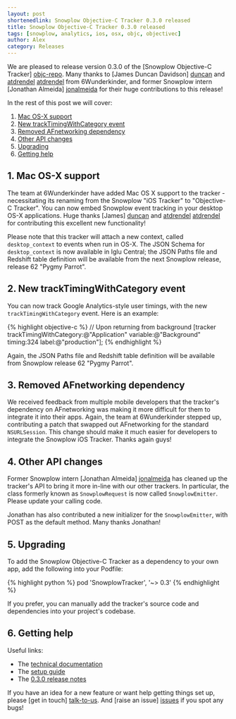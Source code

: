 ```yaml
---
layout: post
shortenedlink: Snowplow Objective-C Tracker 0.3.0 released
title: Snowplow Objective-C Tracker 0.3.0 released
tags: [snowplow, analytics, ios, osx, objc, objectivec]
author: Alex
category: Releases
---
```


We are pleased to release version 0.3.0 of the [Snowplow Objective-C Tracker] [objc-repo]. Many thanks to [James Duncan Davidson] [duncan] and [atdrendel] [atdrendel] from 6Wunderkinder, and former Snowplow intern [Jonathan Almeida] [jonalmeida] for their huge contributions to this release!

In the rest of this post we will cover:

1. [Mac OS-X support](/blog/2015/02/15/snowplow-objective-c-tracker-0.3.0-released/#osxs)
3. [New trackTimingWithCategory event](/blog/2015/02/15/snowplow-objective-c-tracker-0.3.0-released/#timing)
3. [Removed AFnetworking dependency](/blog/2015/02/15/snowplow-objective-c-tracker-0.3.0-released/#nsurl)
4. [Other API changes](/blog/2015/02/15/snowplow-objective-c-tracker-0.3.0-released/#api)
5. [Upgrading](/blog/2015/02/15/snowplow-objective-c-tracker-0.3.0-released/#upgrading)
6. [Getting help](/blog/2015/02/15/snowplow-objective-c-tracker-0.3.0-released/#help)

<!--more-->

<h2><a name="osx">1. Mac OS-X support</a></h2>

The team at 6Wunderkinder have added Mac OS X support to the tracker - necessitating its renaming from the Snowplow "iOS Tracker" to "Objective-C Tracker". You can now embed Snowplow event tracking in your desktop OS-X applications. Huge thanks [James] [duncan] and [atdrendel] [atdrendel] for contributing this excellent new functionality!

Please note that this tracker will attach a new context, called `desktop_context` to events when run in OS-X. The JSON Schema for `desktop_context` is now available in Iglu Central; the JSON Paths file and Redshift table definition will be available from the next Snowplow release, release 62 "Pygmy Parrot".

<h2><a name="timing">2. New trackTimingWithCategory event</a></h2>

You can now track Google Analytics-style user timings, with the new `trackTimingWithCategory` event. Here is an example:

{% highlight objective-c %}
// Upon returning from background
[tracker trackTimingWithCategory:@"Application"
                        variable:@"Background"
                          timing:324
                           label:@"production"];
{% endhighlight %}

Again, the JSON Paths file and Redshift table definition will be available from Snowplow release 62 "Pygmy Parrot".

<h2><a name="nsurl">3. Removed AFnetworking dependency</a></h2>

We received feedback from multiple mobile developers that the tracker's dependency on AFnetworking was making it more difficult for them to integrate it into their apps. Again, the team at 6Wunderkinder stepped up, contributing a patch that swapped out AFnetworking for the standard `NSURLSession`. This change should make it much easier for developers to integrate the Snowplow iOS Tracker. Thanks again guys!

<h2><a name="api">4. Other API changes</a></h2>

Former Snowplow intern [Jonathan Almeida] [jonalmeida] has cleaned up the tracker's API to bring it more in-line with our other trackers. In particular, the class formerly known as `SnowplowRequest` is now called `SnowplowEmitter`. Please update your calling code.

Jonathan has also contributed a new initializer for the `SnowplowEmitter`, with POST as the default method. Many thanks Jonathan!

<h2><a name="upgrading">5. Upgrading</a></h2>

To add the Snowplow Objective-C Tracker as a dependency to your own app, add the following into your Podfile:

{% highlight python %}
pod 'SnowplowTracker', '~> 0.3'
{% endhighlight %}

If you prefer, you can manually add the tracker's source code and dependencies into your project's codebase.

<h2><a name="help">6. Getting help</a></h2>

Useful links:

* The [technical documentation][tech-docs]
* The [setup guide][setup-guide]
* The [0.3.0 release notes][tracker-030]

If you have an idea for a new feature or want help getting things set up, please [get in touch] [talk-to-us]. And [raise an issue] [issues] if you spot any bugs!

[objc-repo]: https://github.com/snowplow/snowplow-objc-tracker
[duncan]: https://github.com/duncan
[atdrendel]: https://github.com/atdrendel
[jonalmeida]: https://github.com/jonalmeida

[tech-docs]: https://github.com/snowplow/snowplow/wiki/iOS-Tracker
[setup-guide]: https://github.com/snowplow/snowplow/wiki/iOS-Tracker-Setup
[tracker-030]: https://github.com/snowplow/snowplow-objc-tracker/releases/tag/0.3.0

[talk-to-us]: https://github.com/snowplow/snowplow/wiki/Talk-to-us
[issues]: https://github.com/snowplow/snowplow/issues
